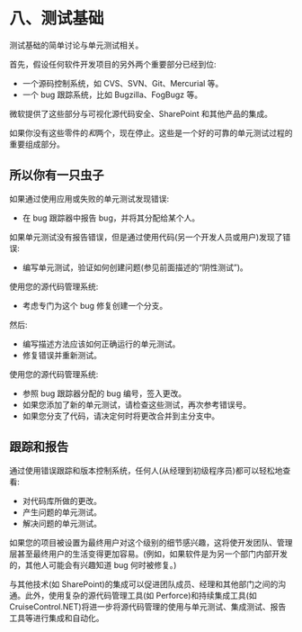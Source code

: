 # 八、测试基础

测试基础的简单讨论与单元测试相关。

首先，假设任何软件开发项目的另外两个重要部分已经到位:

*   一个源码控制系统，如 CVS、SVN、Git、Mercurial 等。
*   一个 bug 跟踪系统，比如 Bugzilla、FogBugz 等。

微软提供了这些部分与可视化源代码安全、SharePoint 和其他产品的集成。

如果你没有这些零件的*和*两个，现在停止。这些是一个好的可靠的单元测试过程的重要组成部分。

## 所以你有一只虫子

如果通过使用应用或失败的单元测试发现错误:

*   在 bug 跟踪器中报告 bug，并将其分配给某个人。

如果单元测试没有报告错误，但是通过使用代码(另一个开发人员或用户)发现了错误:

*   编写单元测试，验证如何创建问题(参见前面描述的“阴性测试”)。

使用您的源代码管理系统:

*   考虑专门为这个 bug 修复创建一个分支。

然后:

*   编写描述方法应该如何正确运行的单元测试。
*   修复错误并重新测试。

使用您的源代码管理系统:

*   参照 bug 跟踪器分配的 bug 编号，签入更改。
*   如果您添加了新的单元测试，请检查这些测试，再次参考错误号。
*   如果您分支了代码，请决定何时将更改合并到主分支中。

## 跟踪和报告

通过使用错误跟踪和版本控制系统，任何人(从经理到初级程序员)都可以轻松地查看:

*   对代码库所做的更改。
*   产生问题的单元测试。
*   解决问题的单元测试。

如果您的项目被设置为最终用户对这个级别的细节感兴趣，这将使开发团队、管理层甚至最终用户的生活变得更加容易。(例如，如果软件是为另一个部门内部开发的，其他人可能会有兴趣知道 bug 何时被修复。)

与其他技术(如 SharePoint)的集成可以促进团队成员、经理和其他部门之间的沟通。此外，使用复杂的源代码管理工具(如 Perforce)和持续集成工具(如 CruiseControl.NET)将进一步将源代码管理的使用与单元测试、集成测试、报告工具等进行集成和自动化。